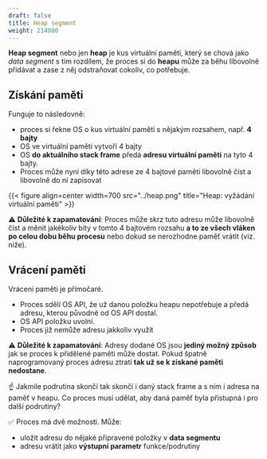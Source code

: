 ```yaml
---
draft: false
title: Heap segment
weight: 214000
---
```


**Heap segment** nebo jen **heap** je kus virtuální paměti, který se chová jako *data segment* s tím rozdílem, že proces si do **heapu** může za běhu libovolně přidávat a zase z něj odstraňovat cokoliv, co potřebuje.

## Získání paměti

Funguje to následovně:

- proces si řekne OS o kus virtuální paměti s nějakým rozsahem, např. **4 bajty**
- OS ve virtuální paměti vytvoří 4 bajty
- OS **do aktuálního stack frame** předá **adresu virtuální paměti** na tyto 4 bajty.
- Proces může nyní díky této adrese ze 4 bajtové paměti libovolně číst a libovolně do ní zapisovat 

{{< figure align=center width=700 src="../heap.png" title="Heap: vyžádání virtuální paměti" >}}

<div class="note-blue">

⚠️ **Důležité k zapamatování**: Proces může skrz tuto adresu může libovolně číst a měnit jakékoliv bity v tomto 4 bajtovém rozsahu **a to ze všech vláken po celou dobu běhu procesu** nebo dokud se nerozhodne paměť vrátit (viz. níže).

</div>

## Vrácení paměti

Vrácení paměti je přímočaré.

- Proces sdělí OS API, že už danou položku heapu nepotřebuje a předá adresu, kterou původně od OS API dostal.
- OS API položku uvolní.
- Proces již nemůže adresu jakkoliv využít

<div class="note-blue">

⚠️ **Důležité k zapamatování**: Adresy dodané OS jsou **jediný možný způsob** jak se proces k přidělené paměti může dostat. Pokud špatně naprogramovaný proces adresu ztratí **tak už se k získané paměti nedostane**. 

</div>

<div class="note-blue">

☝️ Jakmile podrutina skončí tak skončí i daný stack frame a s ním i adresa na paměť v heapu. Co proces musí udělat, aby daná paměť byla přístupná i pro další podrutiny?

✅ Proces má dvě možnosti. Může:

- uložit adresu do nějaké připravené položky v **data segmentu**
- adresu vrátit jako **výstupní parametr** funkce/podrutiny

</div>